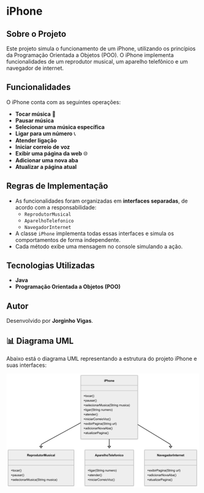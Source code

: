 # iPhone
## Sobre o Projeto
Este projeto simula o funcionamento de um iPhone, utilizando os princípios da Programação Orientada a Objetos (POO). O iPhone implementa funcionalidades de um reprodutor musical, um aparelho telefônico e um navegador de internet.

## Funcionalidades
O iPhone conta com as seguintes operações:

- **Tocar música** 🎵
- **Pausar música**
- **Selecionar uma música específica**
- **Ligar para um número** 📞
- **Atender ligação**
- **Iniciar correio de voz**
- **Exibir uma página da web** 🌐
- **Adicionar uma nova aba**
- **Atualizar a página atual**

## Regras de Implementação
- As funcionalidades foram organizadas em **interfaces separadas**, de acordo com a responsabilidade:
  - `ReprodutorMusical`
  - `AparelhoTelefonico`
  - `NavegadorInternet`
- A classe `iPhone` implementa todas essas interfaces e simula os comportamentos de forma independente.
- Cada método exibe uma mensagem no console simulando a ação.

## Tecnologias Utilizadas
- **Java**
- **Programação Orientada a Objetos (POO)**

## Autor
Desenvolvido por **Jorginho Vigas**.

## 📊 Diagrama UML

Abaixo está o diagrama UML representando a estrutura do projeto iPhone e suas interfaces:

![Diagrama UML do iPhone](https://raw.githubusercontent.com/JorginhoVigas/criacao-iphone-2007/main/src/assets/diagrama-uml-iphone.png)

